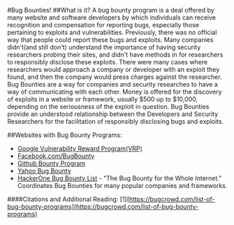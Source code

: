 #Bug Bounties!
##What is it?
A bug bounty program is a deal offered by many website and software developers by which individuals can receive recognition and compensation for reporting bugs, especially those pertaining to exploits and vulnerabilities. 
Previously, there was no official way that people could report these bugs and exploits. Many companies didn't(and still don't) understand the importance of having security researchers probing their sites, and didn't have methods in for researchers to responsibly disclose these exploits. There were many cases where researchers would approach a company or developer with an exploit they found, and then the company would press charges against the researcher.
Bug Bounties are a way for companies and security researches to have a way of communicating with each other. Money is offered for the discovery of exploits in a website or framework, usually $500 up to $10,000, depending on the seriousness of the exploit in question. Bug Bounties provide an understood relationship between the Developers and Security Researchers for the facilitation of responsibly disclosing bugs and exploits.

##Websites with Bug Bounty Programs:
* [Google Vulnerability Reward Program(VRP)](http://www.google.com/about/appsecurity/reward-program/)
* [Facebook.com/BugBounty](https://www.facebook.com/BugBounty)
* [Github Bounty Program](https://bounty.github.com/)
* [Yahoo Bug Bounty](http://bugbounty.yahoo.com/)
* [HackerOne Bug Bounty List](https://hackerone.com/internet-bug-bounty) - "The Bug Bounty for the Whole Internet." Coordinates Bug Bounties for many popular companies and frameworks.


####Citations and Additional Reading:
[1][https://bugcrowd.com/list-of-bug-bounty-programs](https://bugcrowd.com/list-of-bug-bounty-programs)